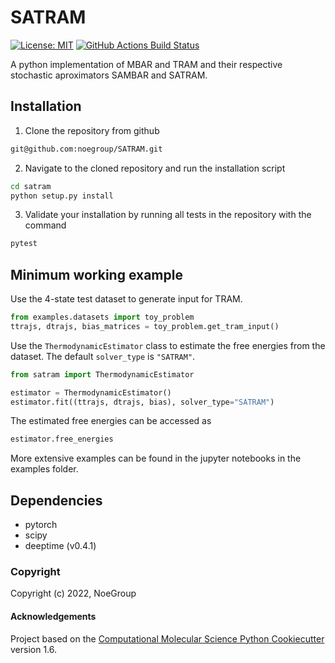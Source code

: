 SATRAM
======
[//]: # (Badges)
[![License: MIT](https://img.shields.io/badge/License-MIT-yellow.svg)](https://opensource.org/licenses/MIT)
[![GitHub Actions Build Status](https://github.com/noegroup/satram/workflows/CI/badge.svg)](https://github.com/noegroup/satram/actions?query=workflow%3ACI)

A python implementation of MBAR and TRAM and their respective stochastic aproximators SAMBAR and SATRAM.

Installation
------------
1. Clone the repository from github
```bash
git@github.com:noegroup/SATRAM.git
``` 
2. Navigate to the cloned repository and run the installation script
```bash
cd satram     
python setup.py install
```
3. Validate your installation by running all tests in the repository with the command
```bash 
pytest
```

Minimum working example
-----------------------
Use the 4-state test dataset to generate input for TRAM.
```python
from examples.datasets import toy_problem
ttrajs, dtrajs, bias_matrices = toy_problem.get_tram_input()
```

Use the `ThermodynamicEstimator` class to estimate the free energies from the 
dataset. The default `solver_type` is `"SATRAM"`.
```python
from satram import ThermodynamicEstimator

estimator = ThermodynamicEstimator()
estimator.fit((ttrajs, dtrajs, bias), solver_type="SATRAM")
```

The estimated free energies can be accessed as
```python
estimator.free_energies
```

More extensive examples can be found in the jupyter notebooks in the examples 
folder.


Dependencies
------------
* pytorch
* scipy
* deeptime (v0.4.1)


### Copyright

Copyright (c) 2022, NoeGroup


#### Acknowledgements
 
Project based on the 
[Computational Molecular Science Python Cookiecutter](https://github.com/molssi/cookiecutter-cms) version 1.6.

